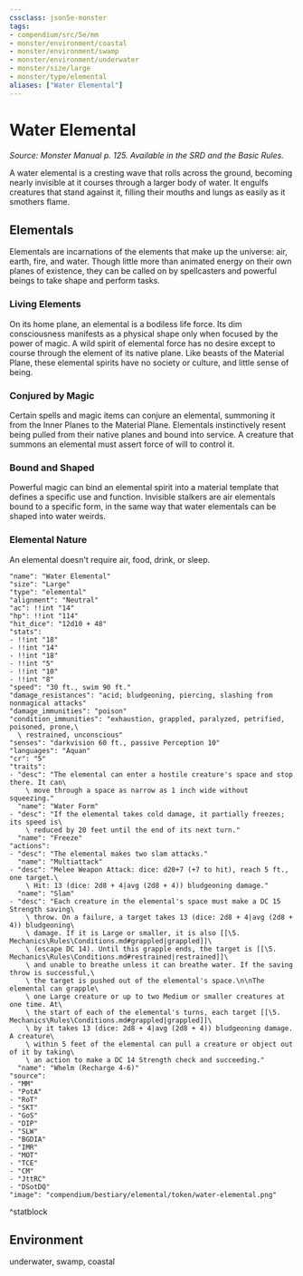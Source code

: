 ```yaml
---
cssclass: json5e-monster
tags:
- compendium/src/5e/mm
- monster/environment/coastal
- monster/environment/swamp
- monster/environment/underwater
- monster/size/large
- monster/type/elemental
aliases: ["Water Elemental"]
---
```

# Water Elemental
*Source: Monster Manual p. 125. Available in the SRD and the Basic Rules.*  

A water elemental is a cresting wave that rolls across the ground, becoming nearly invisible at it courses through a larger body of water. It engulfs creatures that stand against it, filling their mouths and lungs as easily as it smothers flame.

## Elementals

Elementals are incarnations of the elements that make up the universe: air, earth, fire, and water. Though little more than animated energy on their own planes of existence, they can be called on by spellcasters and powerful beings to take shape and perform tasks.

### Living Elements

On its home plane, an elemental is a bodiless life force. Its dim consciousness manifests as a physical shape only when focused by the power of magic. A wild spirit of elemental force has no desire except to course through the element of its native plane. Like beasts of the Material Plane, these elemental spirits have no society or culture, and little sense of being.

### Conjured by Magic

Certain spells and magic items can conjure an elemental, summoning it from the Inner Planes to the Material Plane. Elementals instinctively resent being pulled from their native planes and bound into service. A creature that summons an elemental must assert force of will to control it.

### Bound and Shaped

Powerful magic can bind an elemental spirit into a material template that defines a specific use and function. Invisible stalkers are air elementals bound to a specific form, in the same way that water elementals can be shaped into water weirds.

### Elemental Nature

An elemental doesn't require air, food, drink, or sleep.

```statblock
"name": "Water Elemental"
"size": "Large"
"type": "elemental"
"alignment": "Neutral"
"ac": !!int "14"
"hp": !!int "114"
"hit_dice": "12d10 + 48"
"stats":
- !!int "18"
- !!int "14"
- !!int "18"
- !!int "5"
- !!int "10"
- !!int "8"
"speed": "30 ft., swim 90 ft."
"damage_resistances": "acid; bludgeoning, piercing, slashing from nonmagical attacks"
"damage_immunities": "poison"
"condition_immunities": "exhaustion, grappled, paralyzed, petrified, poisoned, prone,\
  \ restrained, unconscious"
"senses": "darkvision 60 ft., passive Perception 10"
"languages": "Aquan"
"cr": "5"
"traits":
- "desc": "The elemental can enter a hostile creature's space and stop there. It can\
    \ move through a space as narrow as 1 inch wide without squeezing."
  "name": "Water Form"
- "desc": "If the elemental takes cold damage, it partially freezes; its speed is\
    \ reduced by 20 feet until the end of its next turn."
  "name": "Freeze"
"actions":
- "desc": "The elemental makes two slam attacks."
  "name": "Multiattack"
- "desc": "Melee Weapon Attack: dice: d20+7 (+7 to hit), reach 5 ft., one target.\
    \ Hit: 13 (dice: 2d8 + 4|avg (2d8 + 4)) bludgeoning damage."
  "name": "Slam"
- "desc": "Each creature in the elemental's space must make a DC 15 Strength saving\
    \ throw. On a failure, a target takes 13 (dice: 2d8 + 4|avg (2d8 + 4)) bludgeoning\
    \ damage. If it is Large or smaller, it is also [[\5. Mechanics\Rules\Conditions.md#grappled|grappled]]\
    \ (escape DC 14). Until this grapple ends, the target is [[\5. Mechanics\Rules\Conditions.md#restrained|restrained]]\
    \ and unable to breathe unless it can breathe water. If the saving throw is successful,\
    \ the target is pushed out of the elemental's space.\n\nThe elemental can grapple\
    \ one Large creature or up to two Medium or smaller creatures at one time. At\
    \ the start of each of the elemental's turns, each target [[\5. Mechanics\Rules\Conditions.md#grappled|grappled]]\
    \ by it takes 13 (dice: 2d8 + 4|avg (2d8 + 4)) bludgeoning damage. A creature\
    \ within 5 feet of the elemental can pull a creature or object out of it by taking\
    \ an action to make a DC 14 Strength check and succeeding."
  "name": "Whelm (Recharge 4-6)"
"source":
- "MM"
- "PotA"
- "RoT"
- "SKT"
- "GoS"
- "DIP"
- "SLW"
- "BGDIA"
- "IMR"
- "MOT"
- "TCE"
- "CM"
- "JttRC"
- "DSotDQ"
"image": "compendium/bestiary/elemental/token/water-elemental.png"
```
^statblock

## Environment

underwater, swamp, coastal